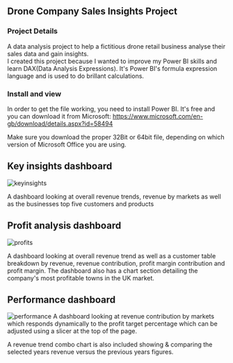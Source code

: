 ## Drone Company Sales Insights Project

### Project Details
A data analysis project to help a fictitious drone retail business analyse their sales data and gain insights.   
I created this project because I wanted to improve my Power BI skills and learn DAX(Data Analysis Expressions). 
It's Power BI's formula expression language and is used to do brillant calculations.

 	
### Install and view
In order to get the file working, you need to install Power BI. It's free and you can download it from Microsoft:
https://www.microsoft.com/en-gb/download/details.aspx?id=58494

Make sure you download the proper 32Bit or 64bit file, depending on which version of Microsoft Office you are using.  


## Key insights dashboard
![keyinsights](https://user-images.githubusercontent.com/63045067/115998942-a6d2f580-a5e1-11eb-8471-0d60c7f22bb4.PNG)

A dashboard looking at overall revenue trends, revenue by markets as well as the businesses top five customers and products


## Profit analysis dashboard
![profits](https://user-images.githubusercontent.com/63045067/115999014-f44f6280-a5e1-11eb-8afe-4b45057cdb94.PNG)

A dashboard looking at overall revenue trend as well as a customer table breakdown by revenue, revenue contribution, profit margin contribution and profit margin. The dashboard also has a chart section detailing the company's most profitable towns in the UK market.


## Performance dashboard
![performance](https://user-images.githubusercontent.com/63045067/115999029-03361500-a5e2-11eb-8e98-a1d9b5a3147f.PNG)
A dashboard looking at revenue contribution by markets which responds dynamically to the profit target percentage which can be adjusted using a slicer at  the top of the page.  

A revenue trend combo chart is also included showing & comparing the selected years revenue versus the previous years figures.  




